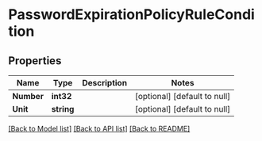 # PasswordExpirationPolicyRuleCondition

## Properties
Name | Type | Description | Notes
------------ | ------------- | ------------- | -------------
**Number** | **int32** |  | [optional] [default to null]
**Unit** | **string** |  | [optional] [default to null]

[[Back to Model list]](../README.md#documentation-for-models) [[Back to API list]](../README.md#documentation-for-api-endpoints) [[Back to README]](../README.md)

